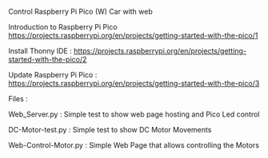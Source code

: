Control Raspberry Pi Pico (W) Car with web

Introduction to Raspberry Pi Pico
https://projects.raspberrypi.org/en/projects/getting-started-with-the-pico/1

Install Thonny IDE :
https://projects.raspberrypi.org/en/projects/getting-started-with-the-pico/2

Update Raspberry Pi Pico :
https://projects.raspberrypi.org/en/projects/getting-started-with-the-pico/3

Files :

Web_Server.py : Simple test to show web page hosting and Pico Led control

DC-Motor-test.py : Simple test to show DC Motor Movements

Web-Control-Motor.py : Simple Web Page that allows controlling the Motors
